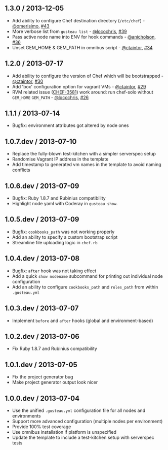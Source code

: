 ## 1.3.0 / 2013-12-05
* Add ability to configure Chef destination directory (`/etc/chef`) - [@omerisimo][], [#43][]
* More verbose list from `gusteau list` - [@locochris][], [#39][]
* Pass active node name into ENV for hook commands - [@anicholson][], [#36][]
* Unset GEM_HOME & GEM_PATH in omnibus script - [@ctaintor][], [#34][]

## 1.2.0 / 2013-07-17
* Add ability to configure the version of Chef which will be bootstrapped - [@ctaintor][], [#30][]
* Add 'box' configuration option for vagrant VMs - [@ctaintor][], [#29][]
* RVM related issue ([CHEF-3581](http://tickets.opscode.com/browse/CHEF-3581)) work around: run chef-solo without `GEM_HOME` `GEM_PATH` - [@locochris][], [#26][]

## 1.1.1 / 2013-07-14
* Bugfix: environment attributes got altered by node ones

## 1.0.7.dev / 2013-07-10
* Replace the fully-blown test-kitchen with a simpler serverspec setup
* Randomise Vagrant IP address in the template
* Add timestamp to generated vm names in the template to avoid naming conflicts

## 1.0.6.dev / 2013-07-09
* Bugfix: Ruby 1.8.7 and Rubinius compatibility
* Highlight node yaml with Coderay in `gusteau show`.

## 1.0.5.dev / 2013-07-09
* Bugfix: `cookbooks_path` was not working properly
* Add an ability to specify a custom bootstrap script
* Streamline file uploading logic in `chef.rb`

## 1.0.4.dev / 2013-07-08
* Bugfix: `after` hook was not taking effect
* Add a quick `show nodename` subcommand for printing out individual node configuration
* Add an ability to configure `cookbooks_path` and `roles_path` from within `.gusteau.yml`

## 1.0.3.dev / 2013-07-07
* Implement `before` and `after` hooks (global and environment-based)

## 1.0.2.dev / 2013-07-06
* Fix Ruby 1.8.7 and Rubinius compatibility

## 1.0.1.dev / 2013-07-05
* Fix the project generator bug
* Make project generator output look nicer

## 1.0.0.dev / 2013-07-04
* Use the unified `.gusteau.yml` configuration file for all nodes and environments
* Support more advanced configuration (multiple nodes per environment)
* Provide 100% test coverage
* Use omnibus installation if platform is unspecified
* Update the template to include a test-kitchen setup with serverspec tests

<!--- The following link definition list is generated by PimpMyChangelog --->
[#26]: https://github.com/locomote/gusteau/issues/26
[#29]: https://github.com/locomote/gusteau/issues/29
[#30]: https://github.com/locomote/gusteau/issues/30
[#34]: https://github.com/locomote/gusteau/issues/34
[#36]: https://github.com/locomote/gusteau/issues/36
[#39]: https://github.com/locomote/gusteau/issues/39
[#43]: https://github.com/locomote/gusteau/issues/43

[@ctaintor]: https://github.com/ctaintor
[@locochris]: https://github.com/locochris
[@anicholson]: https://github.com/anicholson
[@omerisimo]: https://github.com/omerisimo
